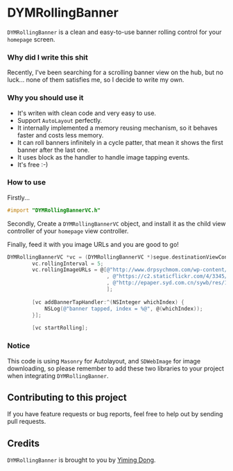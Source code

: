 # DYMRollingBanner
`DYMRollingBanner` is a clean and easy-to-use banner rolling control for your `homepage` screen.

### Why did I write this shit
Recently, I've been searching for a scrolling banner view on the hub, but no luck... none of them satisfies me, so I decide to write my own.

### Why you should use it   

* It's writen with clean code and very easy to use.    
* Support `AutoLayout` perfectly.    
* It internally implemented a memory reusing mechanism, so it behaves faster and costs less memory.    
* It can roll banners infinitely in a cycle patter, that mean it shows the first banner after the last one. 
* It uses block as the handler to handle image tapping events.
* It's free :-) 

 
### How to use    
Firstly...  
```objective-c
#import "DYMRollingBannerVC.h"
```

Secondly, Create a `DYMRollingBannerVC` object, and install it as the child view controller of your `homepage` view controller.   

Finally, feed it with you image URLs and you are good to go!
```objective-c
DYMRollingBannerVC *vc = (DYMRollingBannerVC *)segue.destinationViewController;
        vc.rollingInterval = 5;
        vc.rollingImageURLs = @[@"http://www.drpsychmom.com/wp-content/uploads/2014/10/large_4278047231.jpg"    // bridge
                                , @"https://c2.staticflickr.com/4/3345/5832660048_55f8b0935b.jpg"               // girl
                                , @"http://epaper.syd.com.cn/sywb/res/1/20080108/42241199752656275.jpg"         // another puppy
                                ];
        
        [vc addBannerTapHandler:^(NSInteger whichIndex) {
            NSLog(@"banner tapped, index = %@", @(whichIndex));
        }];
        
        [vc startRolling];
```

### Notice    
This code is using `Masonry` for Autolayout, and `SDWebImage` for image downloading, so please remember to add these two libraries to your project when integrating `DYMRollingBanner`.    

## Contributing to this project

If you have feature requests or bug reports, feel free to help out by sending pull requests.

## Credits

`DYMRollingBanner` is brought to you by [Yiming Dong](http://www.dongyiming.com). 
